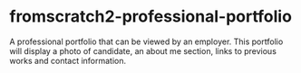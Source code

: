 # fromscratch2-professional-portfolio
A professional portfolio that can be viewed by an employer. This portfolio will display a photo of candidate, an about me section, links to previous works and contact information. 
